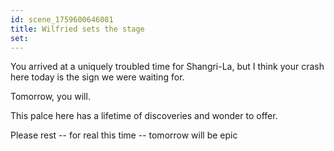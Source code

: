 ```yaml
---
id: scene_1759600646081
title: Wilfried sets the stage
set:
---
```


You arrived at a uniquely troubled time for Shangri-La, but I think your crash here today is the sign we were waiting for. 

Tomorrow, you will. 




This palce here has a lifetime of discoveries and wonder to offer. 


Please rest -- for real this time -- tomorrow will be epic